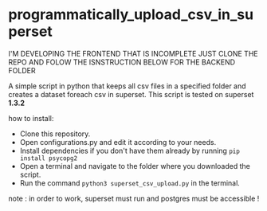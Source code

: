 # programmatically_upload_csv_in_superset

I'M DEVELOPING THE FRONTEND THAT IS INCOMPLETE JUST CLONE THE REPO AND FOLOW THE ISNSTRUCTION BELOW FOR THE BACKEND FOLDER

A simple script in python that keeps all csv files in a specified folder and creates a dataset foreach csv in superset.
This script is tested on superset **1.3.2**

how to install:

- Clone this repository.
- Open configurations.py and edit it according to your needs.
- Install dependencies if you don't have them already by running `pip install psycopg2`
- Open a terminal and navigate to the folder where you downloaded the script.
- Run the command `python3 superset_csv_upload.py` in the terminal.

note : in order to work, superset must run and postgres must be accessible !
